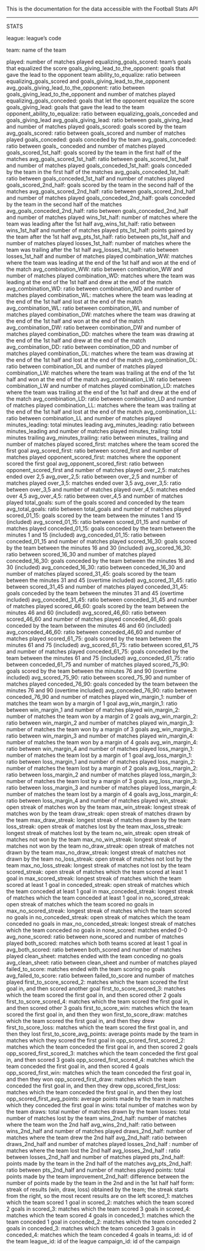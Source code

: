 This is the documentation for the data accessible with the Football Stats API


------------------------------
STATS

league: league’s code

team: name of the team

played: number of matches played
equalizing_goals_scored: team’s goals that equalized the score
goals_giving_lead_to_the_opponent: goals that gave the lead to the opponent team
ability_to_equalize: ratio between equalizing_goals_scored and goals_giving_lead_to_the_opponent
avg_goals_giving_lead_to_the_opponent: ratio between goals_giving_lead_to_the_opponent and number of matches played
equalizing_goals_conceded: goals that let the opponent equalize the score
goals_giving_lead: goals that gave the lead to the team
opponent_ability_to_equalize: ratio between equalizing_goals_conceded and goals_giving_lead
avg_goals_giving_lead: ratio between goals_giving_lead and number of matches played
goals_scored: goals scored by the team
avg_goals_scored: ratio between goals_scored and number of matches played
goals_conceded: goals conceded by the team
avg_goals_conceded: ratio between goals_ conceded and number of matches played
goals_scored_1st_half: goals scored by the team in the first half of the matches
avg_goals_scored_1st_half: ratio between goals_scored_1st_half and number of matches played
goals_conceded_1st_half: goals conceded by the team in the first half of the matches
avg_goals_conceded_1st_half: ratio between goals_conceded_1st_half and number of matches played
goals_scored_2nd_half: goals scored by the team in the second half of the matches
avg_goals_scored_2nd_half: ratio between goals_scored_2nd_half and number of matches played
goals_conceded_2nd_half: goals conceded by the team in the second half of the matches
avg_goals_conceded_2nd_half: ratio between goals_conceded_2nd_half and number of matches played
wins_1st_half: number of matches where the team was leading after the 1st half
avg_wins_1st_half: ratio between wins_1st_half and number of matches played
pts_1st_half: points gained by the team after the 1st half
avg_pts_1st_half: ratio between pts_1st_half and number of matches played
losses_1st_half: number of matches where the team was trailing after the 1st half
avg_losses_1st_half: ratio between losses_1st_half and number of matches played
combination_WW: matches where the team was leading at the end of the 1st half and won at the end of the match
avg_combination_WW: ratio between combination_WW and number of matches played
combination_WD: matches where the team was leading at the end of the 1st half and drew at the end of the match
avg_combination_WD: ratio between combination_WD and number of matches played
combination_WL: matches where the team was leading at the end of the 1st half and lost at the end of the match
avg_combination_WL: ratio between combination_WL and number of matches played
combination_DW: matches where the team was drawing at the end of the 1st half and won at the end of the match
avg_combination_DW: ratio between combination_DW and number of matches played
combination_DD: matches where the team was drawing at the end of the 1st half and drew at the end of the match
avg_combination_DD: ratio between combination_DD and number of matches played
combination_DL: matches where the team was drawing at the end of the 1st half and lost at the end of the match
avg_combination_DL: ratio between combination_DL and number of matches played
combination_LW: matches where the team was trailing at the end of the 1st half and won at the end of the match
avg_combination_LW: ratio between combination_LW and number of matches played
combination_LD: matches where the team was trailing at the end of the 1st half and drew at the end of the match
avg_combination_LD: ratio between combination_LD and number of matches played
combination_LL: matches where the team was trailing at the end of the 1st half and lost at the end of the match
avg_combination_LL: ratio between combination_LL and number of matches played
minutes_leading: total minutes leading
avg_minutes_leading: ratio between minutes_leading and number of matches played
minutes_trailing: total minutes trailing
avg_minutes_trailing: ratio between minutes_ trailing and number of matches played
scored_first: matches where the team scored the first goal
avg_scored_first: ratio between scored_first and number of matches played
opponent_scored_first: matches where the opponent scored the first goal
avg_opponent_scored_first: ratio between opponent_scored_first and number of matches played
over_2,5: matches ended over 2,5
avg_over_2,5: ratio between over_2,5 and number of matches played
over_3,5: matches ended over 3,5
avg_over_3,5: ratio between over_3,5 and number of matches played
over_4,5: matches ended over 4,5
avg_over_4,5: ratio between over_4,5 and number of matches played
total_goals: sum of the goals scored and conceded by the team
avg_total_goals: ratio between total_goals and number of matches played
scored_01_15: goals scored by the team between the minutes 1 and 15 (included)
avg_scored_01_15: ratio between scored_01_15 and number of matches played
conceded_01_15: goals conceded by the team between the minutes 1 and 15 (included)
avg_conceded_01_15: ratio between conceded_01_15 and number of matches played
scored_16_30: goals scored by the team between the minutes 16 and 30 (included)
avg_scored_16_30: ratio between scored_16_30 and number of matches played
conceded_16_30: goals conceded by the team between the minutes 16 and 30 (included)
avg_conceded_16_30: ratio between conceded_16_30 and number of matches played
scored_31_45: goals scored by the team between the minutes 31 and 45 (overtime included)
avg_scored_31_45: ratio between scored_31_45 and number of matches played
conceded_31_45: goals conceded by the team between the minutes 31 and 45 (overtime included)
avg_conceded_31_45: ratio between conceded_31_45 and number of matches played
scored_46_60: goals scored by the team between the minutes 46 and 60 (included)
avg_scored_46_60: ratio between scored_46_60 and number of matches played
conceded_46_60: goals conceded by the team between the minutes 46 and 60 (included)
avg_conceded_46_60: ratio between conceded_46_60 and number of matches played
scored_61_75: goals scored by the team between the minutes 61 and 75 (included)
avg_scored_61_75: ratio between scored_61_75 and number of matches played
conceded_61_75: goals conceded by the team between the minutes 61 and 75 (included)
avg_conceded_61_75: ratio between conceded_61_75 and number of matches played
scored_75_90: goals scored by the team between the minutes 76 and 90 (overtime included)
avg_scored_75_90: ratio between scored_75_90 and number of matches played
conceded_76_90: goals conceded by the team between the minutes 76 and 90 (overtime included)
avg_conceded_76_90: ratio between conceded_76_90 and number of matches played
win_margin_1: number of matches the team won by a margin of 1 goal
avg_win_margin_1: ratio between win_margin_1 and number of matches played
win_margin_2: number of matches the team won by a margin of 2 goals
avg_win_margin_2: ratio between win_margin_2 and number of matches played
win_margin_3: number of matches the team won by a margin of 3 goals
avg_win_margin_3: ratio between win_margin_3 and number of matches played
win_margin_4: number of matches the team won by a margin of 4 goals
avg_win_margin_4: ratio between win_margin_4 and number of matches played
loss_margin_1: number of matches the team lost by a margin of 1 goal
avg_loss_margin_1: ratio between loss_margin_1 and number of matches played
loss_margin_2: number of matches the team lost by a margin of 2 goals
avg_loss_margin_2: ratio between loss_margin_2 and number of matches played
loss_margin_3: number of matches the team lost by a margin of 3 goals
avg_loss_margin_3: ratio between loss_margin_3 and number of matches played
loss_margin_4: number of matches the team lost by a margin of 4 goals
avg_loss_margin_4: ratio between loss_margin_4 and number of matches played
win_streak: open streak of matches won by the team 
max_win_streak: longest streak of matches won by the team 
draw_streak: open streak of matches drawn by the team 
max_draw_streak: longest streak of matches drawn by the team 
loss_streak: open streak of matches lost by the team 
max_loss_streak: longest streak of matches lost by the team 
no_win_streak: open streak of matches not won by the team 
max_no_win_streak: longest streak of matches not won by the team 
no_draw_streak: open streak of matches not drawn by the team 
max_no_draw_streak: longest streak of matches not drawn by the team 
no_loss_streak: open streak of matches not lost by the team 
max_no_loss_streak: longest streak of matches not lost by the team 
scored_streak: open streak of matches which the team scored at least 1 goal in
max_scored_streak: longest streak of matches which the team scored at least 1 goal in
conceded_streak: open streak of matches which the team conceded at least 1 goal in
max_conceded_streak: longest streak of matches which the team conceded at least 1 goal in
no_scored_streak: open streak of matches which the team scored no goals in
max_no_scored_streak: longest streak of matches which the team scored no goals in
no_conceded_streak: open streak of matches which the team conceded no goals in
max_no_conceded_streak: longest streak of matches which the team conceded no goals in
none_scored: matches ended 0-0
avg_none_scored: ratio between none_scored and number of matches played
both_scored: matches which both teams scored at least 1 goal in
avg_both_scored: ratio between both_scored and number of matches played
clean_sheet: matches ended with the team conceding no goals
avg_clean_sheet: ratio between clean_sheet and number of matches played
failed_to_score: matches ended with the team scoring no goals
avg_failed_to_score: ratio between failed_to_score and number of matches played
first_to_score_scored_2: matches which the team scored the first goal in, and then scored another goal
first_to_score_scored_3: matches which the team scored the first goal in, and then scored other 2 goals
first_to_score_scored_4: matches which the team scored the first goal in, and then scored other 3 goals
first_to_score_win: matches which the team scored the first goal in, and then they won
first_to_score_draw: matches which the team scored the first goal in, and then they drew
first_to_score_loss: matches which the team scored the first goal in, and then they lost
first_to_score_avg_points: average points made by the team in matches which they scored the first goal in
opp_scored_first_scored_2: matches which the team conceded the first goal in, and then scored 2 goals
opp_scored_first_scored_3: matches which the team conceded the first goal in, and then scored 3 goals
opp_scored_first_scored_4: matches which the team conceded the first goal in, and then scored 4 goals
opp_scored_first_win: matches which the team conceded the first goal in, and then they won
opp_scored_first_draw: matches which the team conceded the first goal in, and then they drew
opp_scored_first_loss: matches which the team conceded the first goal in, and then they lost
opp_scored_first_avg_points: average points made by the team in matches which they conceded the first goal in
wins: total number of matches won by the team
draws: total number of matches drawn by the team
losses: total number of matches lost by the team
wins_2nd_half: number of matches where the team won the 2nd half
avg_wins_2nd_half: ratio between wins_2nd_half and number of matches played
draws_2nd_half: number of matches where the team drew the 2nd half
avg_2nd_half: ratio between draws_2nd_half and number of matches played
losses_2nd_half : number of matches where the team lost the 2nd half
avg_losses_2nd_half : ratio between losses_2nd_half and number of matches played
pts_2nd_half: points made by the team in the 2nd half of the matches
avg_pts_2nd_half: ratio between pts_2nd_half and number of matches played
points: total points made by the team
improvement_2nd_half: difference between the number of points made by the team in the 2nd and in the 1st half half
form: streak of results (win, draw, loss) obtained by the team; the streak starts from the right, so the most recent results are on the left
scored_1: matches which the team scored 1 goal in
scored_2: matches which the team scored 2 goals in
scored_3: matches which the team scored 3 goals in
scored_4: matches which the team scored 4 goals in
conceded_1: matches which the team conceded 1 goal in
conceded_2: matches which the team conceded 2 goals in
conceded_3: matches which the team conceded 3 goals in
conceded_4: matches which the team conceded 4 goals in
teams_id: id of the team
league_id: id of the league
campaign_id: id of the campaign
